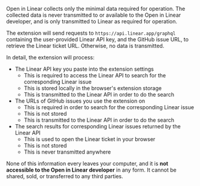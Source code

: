 Open in Linear collects only the minimal data required for operation. The collected data is never transmitted to or available to the Open in Linear developer, and is only transmitted to Linear as required for operation.

The extension will send requests to `https://api.linear.app/graphql` containing the user-provided Linear API key, and the GitHub issue URL, to retrieve the Linear ticket URL. Otherwise, no data is transmitted.

In detail, the extension will process:
- The Linear API key you paste into the extension settings
  - This is required to access the Linear API to search for the corresponding Linear issue
  - This is stored locally in the browser's extension storage
  - This is transmitted to the Linear API in order to do the search
- The URLs of GitHub issues you use the extension on
  - This is required in order to search for the corresponding Linear issue
  - This is not stored
  - This is transmitted to the Linear API in order to do the search
- The search results for corresponding Linear issues returned by the Linear API
  - This is used to open the Linear ticket in your browser
  - This is not stored
  - This is never transmitted anywhere

None of this information every leaves your computer, and it is **not accessible to the Open in Linear developer** in any form. It cannot be shared, sold, or transferred to any third parties.
